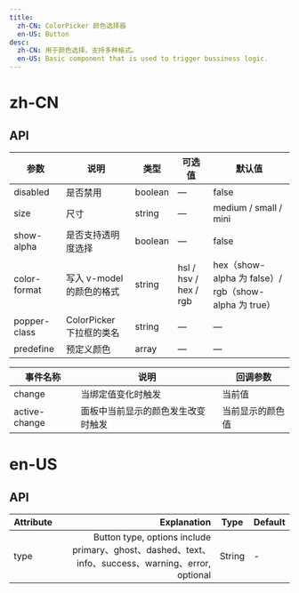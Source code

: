 ```yaml
---
title:
  zh-CN: ColorPicker 颜色选择器
  en-US: Button
desc:
  zh-CN: 用于颜色选择，支持多种格式。
  en-US: Basic component that is used to trigger bussiness logic.
---
```



# zh-CN

## API

| 参数 |说明 |类型 |可选值 |默认值 |
| --- |--- |--- |--- |--- |
| disabled |是否禁用 |boolean |— |false |
| size |尺寸 |string |— |medium / small / mini |
| show-alpha |是否支持透明度选择 |boolean |— |false |
| color-format |写入 v-model 的颜色的格式 |string |hsl / hsv / hex / rgb |hex（show-alpha 为 false）/ rgb（show-alpha 为 true） |
| popper-class |ColorPicker 下拉框的类名 |string |— |— |
| predefine |预定义颜色 |array |— |— |



| 事件名称 |说明 |回调参数 |
| --- |--- |--- |
| change |当绑定值变化时触发 |当前值 |
| active-change |面板中当前显示的颜色发生改变时触发 |当前显示的颜色值 |


# en-US

## API
| Attribute        | Explanation    |  Type  | Default|
| --------   | -----:   | ---- | ---- |
| type        | Button type, options include primary、ghost、dashed、text、info、success、warning、error, optional      |   String   | -|
